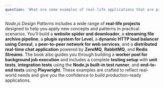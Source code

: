```yaml
---
question: 'What are some examples of real-life applications that are presented in the book?'
---
```


_Node.js Design Patterns_ includes a wide range of **real-life projects** designed to help you apply new concepts and patterns in practical scenarios. You'll build a **website spider and downloader**, a **streaming file archive pipeline**, a **plugin system for Level**, a **dynamic HTTP load balancer using Consul**, a **peer-to-peer network for web services**, and a **distributed real-time chat application** powered by **ZeroMQ**, **RabbitMQ**, and **Redis Streams**. The book also guides you through building a **worker pool for background job execution** and includes a complete **testing setup** with **unit tests**, **integration tests** using the **Node.js built-in test runner**, and **end-to-end tests** using **Playwright**. These examples are crafted to reflect real-world needs and give you the confidence to build production-ready applications.
